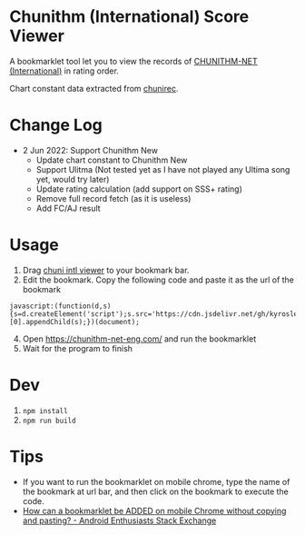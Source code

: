 # Chunithm (International) Score Viewer

A bookmarklet tool let you to view the records of [CHUNITHM-NET (International)](https://chunithm-net-eng.com/) in rating order.

Chart constant data extracted from [chunirec](https://developer.chunirec.net/docs/v2.0/).

# Change Log
- 2 Jun 2022: Support Chunithm New
    - Update chart constant to Chunithm New
    - Support Ulitma (Not tested yet as I have not played any Ultima song yet, would try later)
    - Update rating calculation (add support on SSS+ rating)
    - Remove full record fetch (as it is useless)
    - Add FC/AJ result

# Usage

1. Drag [chuni intl viewer](https://github.com/kyroslee/chuni_intl_viewer) to your bookmark bar.
2. Edit the bookmark. Copy the following code and paste it as the url of the bookmark
```
javascript:(function(d,s){s=d.createElement('script');s.src='https://cdn.jsdelivr.net/gh/kyroslee/chuni_intl_viewer/main.min.js?'+Date.now();d.getElementsByTagName('head')[0].appendChild(s);})(document);

```
4. Open https://chunithm-net-eng.com/ and run the bookmarklet
5. Wait for the program to finish

# Dev

1. `npm install`
2. `npm run build`

# Tips
- If you want to run the bookmarklet on mobile chrome, type the name of the bookmark at url bar, and then click on the bookmark to execute the code.
- [How can a bookmarklet be ADDED on mobile Chrome without copying and pasting? - Android Enthusiasts Stack Exchange](https://android.stackexchange.com/questions/159308/how-can-a-bookmarklet-be-added-on-mobile-chrome-without-copying-and-pasting)
